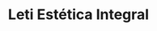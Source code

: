 ---
title: "Leti Estética Integral"
url: /coronel-oviedo/leti-estetica-integral/
shop: cosméticos
---